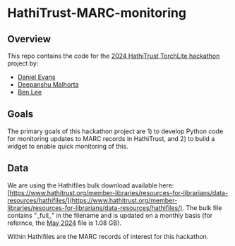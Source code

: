 # HathiTrust-MARC-monitoring

## Overview

This repo contains the code for the [2024 HathiTrust TorchLite hackathon](https://htrc.github.io/torchlite-hackathon/) project by:

- [Daniel Evans](https://danieljohnevans.github.io/)
- [Deepanshu Malhorta](https://ischool.illinois.edu/people/deepanshu-malhotra)
- [Ben Lee](https://bcglee.com)

## Goals

The primary goals of this hackathon project are 1) to develop Python code for monitoring updates to MARC records in HathiTrust, and 2) to build a widget to enable quick monitoring of this.

## Data

We are using the Hathifiles bulk download available here: [https://www.hathitrust.org/member-libraries/resources-for-librarians/data-resources/hathifiles/](https://www.hathitrust.org/member-libraries/resources-for-librarians/data-resources/hathifiles/). The bulk file contains "\_full\_" in the filename and is updated on a monthly basis (for refernce, the [May 2024](https://www.hathitrust.org/files/hathifiles/hathi_full_20240501.txt.gz) file is 1.08 GB).

Within Hathifiles are the MARC records of interest for this hackathon.
